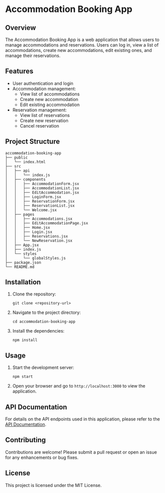 # Accommodation Booking App

## Overview
The Accommodation Booking App is a web application that allows users to manage accommodations and reservations. Users can log in, view a list of accommodations, create new accommodations, edit existing ones, and manage their reservations.

## Features
- User authentication and login
- Accommodation management:
  - View list of accommodations
  - Create new accommodation
  - Edit existing accommodation
- Reservation management:
  - View list of reservations
  - Create new reservation
  - Cancel reservation

## Project Structure
```
accommodation-booking-app
├── public
│   └── index.html
├── src
│   ├── api
│   │   └── index.js
│   ├── components
│   │   ├── AccommodationForm.jsx
│   │   ├── AccommodationList.jsx
│   │   ├── EditAccommodation.jsx
│   │   ├── LoginForm.jsx
│   │   ├── ReservationForm.jsx
│   │   ├── ReservationList.jsx
│   │   └── Welcome.jsx
│   ├── pages
│   │   ├── Accommodations.jsx
│   │   ├── EditAccommodationPage.jsx
│   │   ├── Home.jsx
│   │   ├── Login.jsx
│   │   ├── Reservations.jsx
│   │   └── NewReservation.jsx
│   ├── App.jsx
│   ├── index.js
│   └── styles
│       └── globalStyles.js
├── package.json
└── README.md
```

## Installation
1. Clone the repository:
   ```
   git clone <repository-url>
   ```
2. Navigate to the project directory:
   ```
   cd accommodation-booking-app
   ```
3. Install the dependencies:
   ```
   npm install
   ```

## Usage
1. Start the development server:
   ```
   npm start
   ```
2. Open your browser and go to `http://localhost:3000` to view the application.

## API Documentation
For details on the API endpoints used in this application, please refer to the [API Documentation](https://apibookingsaccomodations-production.up.railway.app/api/documentation).

## Contributing
Contributions are welcome! Please submit a pull request or open an issue for any enhancements or bug fixes.

## License
This project is licensed under the MIT License.
